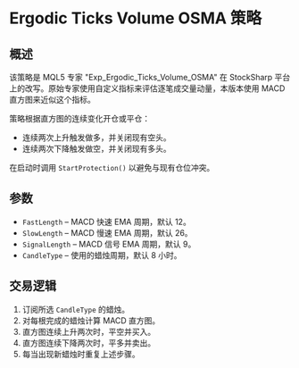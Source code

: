# Ergodic Ticks Volume OSMA 策略

## 概述
该策略是 MQL5 专家 "Exp_Ergodic_Ticks_Volume_OSMA" 在 StockSharp 平台上的改写。原始专家使用自定义指标来评估逐笔成交量动量，本版本使用 MACD 直方图来近似这个指标。

策略根据直方图的连续变化开仓或平仓：
- 连续两次上升触发做多，并关闭现有空头。
- 连续两次下降触发做空，并关闭现有多头。

在启动时调用 `StartProtection()` 以避免与现有仓位冲突。

## 参数
- `FastLength` – MACD 快速 EMA 周期，默认 12。
- `SlowLength` – MACD 慢速 EMA 周期，默认 26。
- `SignalLength` – MACD 信号 EMA 周期，默认 9。
- `CandleType` – 使用的蜡烛周期，默认 8 小时。

## 交易逻辑
1. 订阅所选 `CandleType` 的蜡烛。
2. 对每根完成的蜡烛计算 MACD 直方图。
3. 直方图连续上升两次时，平空并买入。
4. 直方图连续下降两次时，平多并卖出。
5. 每当出现新蜡烛时重复上述步骤。

